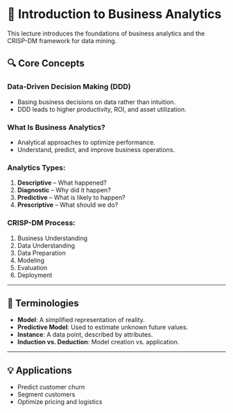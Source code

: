 
# 📘 Introduction to Business Analytics

This lecture introduces the foundations of business analytics and the CRISP-DM framework for data mining.

## 🔍 Core Concepts

### Data-Driven Decision Making (DDD)
- Basing business decisions on data rather than intuition.
- DDD leads to higher productivity, ROI, and asset utilization.

### What Is Business Analytics?
- Analytical approaches to optimize performance.
- Understand, predict, and improve business operations.

### Analytics Types:
1. **Descriptive** – What happened?
2. **Diagnostic** – Why did it happen?
3. **Predictive** – What is likely to happen?
4. **Prescriptive** – What should we do?

### CRISP-DM Process:
1. Business Understanding
2. Data Understanding
3. Data Preparation
4. Modeling
5. Evaluation
6. Deployment

---

## 🧠 Terminologies
- **Model**: A simplified representation of reality.
- **Predictive Model**: Used to estimate unknown future values.
- **Instance**: A data point, described by attributes.
- **Induction vs. Deduction**: Model creation vs. application.

---

## 💡 Applications
- Predict customer churn
- Segment customers
- Optimize pricing and logistics
